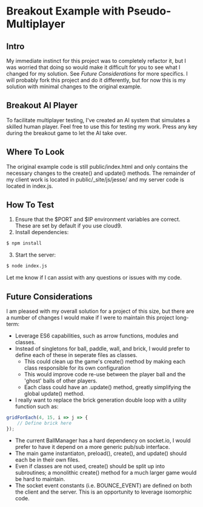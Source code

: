 # Breakout Example with Pseudo-Multiplayer

## Intro
My immediate instinct for this project was to completely refactor it, but I was
worried that doing so would make it difficult for you to see what I changed for 
my solution. See *Future Considerations* for more specifics. I will probably 
fork this project and do it differently, but for now this is my solution with
minimal changes to the original example.

## Breakout AI Player
To facilitate multiplayer testing, I've created an AI system that simulates a 
skilled human player.  Feel free to use this for testing my work.  Press any key 
during the breakout game to let the AI take over.

## Where To Look
The original example code is still public/index.html and only contains the 
necessary changes to the create() and update() methods.  The remainder of my 
client work is located in public/_site/js/jesse/ and my server code is located 
in index.js.

## How To Test

1. Ensure that the $PORT and $IP environment variables are correct. These are
   set by default if you use cloud9.
2. Install dependencies:
```sh
$ npm install
```
3. Start the server:
```sh
$ node index.js
```

Let me know if I can assist with any questions or issues with my code.

## Future Considerations
I am pleased with my overall solution for a project of this size, but there are
a number of changes I would make if I were to maintain this project long-term:

- Leverage ES6 capabilities, such as arrow functions, modules and classes.
- Instead of singletons for ball, paddle, wall, and brick, I would prefer to
  define each of these in seperate files as classes.
  - This could clean up the game's create() method by making each class
   responsible for its own configuration
  - This would improve code re-use between the player ball and the 'ghost' balls 
   of other players.
  - Each class could have an .update() method, greatly simplifying the global
   update() method.
- I really want to replace the brick generation double loop with a utility
  function such as: 
```javascript
gridForEach(4, 15, i => j => {
    // Define brick here
});
```
- The current BallManager has a hard dependency on socket.io, I would prefer to 
  have it depend on a more generic pub/sub interface.
- The main game instantiaton, preload(), create(), and update() should each be
  in their own files.
- Even if classes are not used, create() should be split up into subroutines;
  a monolithic create() method for a much larger game would be hard to maintain.
- The socket event constants (i.e. BOUNCE_EVENT) are defined on both the client
  and the server.  This is an opportunity to leverage isomorphic code.




